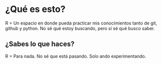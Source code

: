 # ¿Qué es esto?

R = Un espacio en donde pueda practicar mis conocimientos tanto de git, github y python. No sé qué estoy buscando, pero sí sé qué busco saber.

## ¿Sabes lo que haces?

R = Para nada. No sé que está pasando. Solo ando experimentando.
